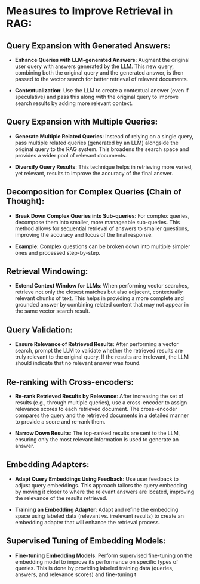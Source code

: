 # Measures to Improve Retrieval in RAG:

## Query Expansion with Generated Answers:

- **Enhance Queries with LLM-generated Answers**: Augment the original user query with answers generated by the LLM. This new query, combining both the original query and the generated answer, is then passed to the vector search for better retrieval of relevant documents.

- **Contextualization**: Use the LLM to create a contextual answer (even if speculative) and pass this along with the original query to improve search results by adding more relevant context.

## Query Expansion with Multiple Queries:

- **Generate Multiple Related Queries**: Instead of relying on a single query, pass multiple related queries (generated by an LLM) alongside the original query to the RAG system. This broadens the search space and provides a wider pool of relevant documents.

- **Diversify Query Results**: This technique helps in retrieving more varied, yet relevant, results to improve the accuracy of the final answer.

## Decomposition for Complex Queries (Chain of Thought):

- **Break Down Complex Queries into Sub-queries**: For complex queries, decompose them into smaller, more manageable sub-queries. This method allows for sequential retrieval of answers to smaller questions, improving the accuracy and focus of the final response.

- **Example**: Complex questions can be broken down into multiple simpler ones and processed step-by-step.

## Retrieval Windowing:

- **Extend Context Window for LLMs**: When performing vector searches, retrieve not only the closest matches but also adjacent, contextually relevant chunks of text. This helps in providing a more complete and grounded answer by combining related content that may not appear in the same vector search result.

## Query Validation:

- **Ensure Relevance of Retrieved Results**: After performing a vector search, prompt the LLM to validate whether the retrieved results are truly relevant to the original query. If the results are irrelevant, the LLM should indicate that no relevant answer was found.

## Re-ranking with Cross-encoders:

- **Re-rank Retrieved Results by Relevance**: After increasing the set of results (e.g., through multiple queries), use a cross-encoder to assign relevance scores to each retrieved document. The cross-encoder compares the query and the retrieved documents in a detailed manner to provide a score and re-rank them.

- **Narrow Down Results**: The top-ranked results are sent to the LLM, ensuring only the most relevant information is used to generate an answer.

## Embedding Adapters:

- **Adapt Query Embeddings Using Feedback**: Use user feedback to adjust query embeddings. This approach tailors the query embedding by moving it closer to where the relevant answers are located, improving the relevance of the results retrieved.

- **Training an Embedding Adapter**: Adapt and refine the embedding space using labeled data (relevant vs. irrelevant results) to create an embedding adapter that will enhance the retrieval process.

## Supervised Tuning of Embedding Models:

- **Fine-tuning Embedding Models**: Perform supervised fine-tuning on the embedding model to improve its performance on specific types of queries. This is done by providing labeled training data (queries, answers, and relevance scores) and fine-tuning t
